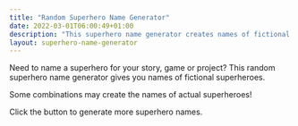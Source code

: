 ```yaml
---
title: "Random Superhero Name Generator"
date: 2022-03-01T06:00:49+01:00
description: "This superhero name generator creates names of fictional superheroes"
layout: superhero-name-generator
---
```


Need to name a superhero for your story, game or project? This random superhero name generator gives you names of fictional superheroes.

Some combinations may create the names of actual superheroes!

Click the button to generate more superhero names.